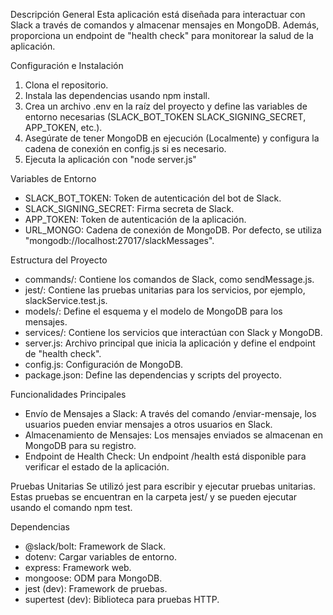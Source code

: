 Descripción General
Esta aplicación está diseñada para interactuar con Slack a través de comandos y almacenar mensajes en MongoDB. 
Además, proporciona un endpoint de "health check" para monitorear la salud de la aplicación.

Configuración e Instalación
1. Clona el repositorio.
2. Instala las dependencias usando npm install.
3. Crea un archivo .env en la raíz del proyecto y define las variables de entorno necesarias (SLACK_BOT_TOKEN SLACK_SIGNING_SECRET, APP_TOKEN, etc.).
4. Asegúrate de tener MongoDB en ejecución (Localmente) y configura la cadena de conexión en config.js si es necesario.
5. Ejecuta la aplicación con "node server.js"

Variables de Entorno
- SLACK_BOT_TOKEN: Token de autenticación del bot de Slack.
- SLACK_SIGNING_SECRET: Firma secreta de Slack.
- APP_TOKEN: Token de autenticación de la aplicación.
- URL_MONGO: Cadena de conexión de MongoDB. Por defecto, se utiliza "mongodb://localhost:27017/slackMessages".


Estructura del Proyecto
- commands/: Contiene los comandos de Slack, como sendMessage.js.
- jest/: Contiene las pruebas unitarias para los servicios, por ejemplo, slackService.test.js.
- models/: Define el esquema y el modelo de MongoDB para los mensajes.
- services/: Contiene los servicios que interactúan con Slack y MongoDB.
- server.js: Archivo principal que inicia la aplicación y define el endpoint de "health check".
- config.js: Configuración de MongoDB.
- package.json: Define las dependencias y scripts del proyecto.

Funcionalidades Principales
- Envío de Mensajes a Slack: A través del comando /enviar-mensaje, los usuarios pueden enviar mensajes a otros usuarios en Slack.
- Almacenamiento de Mensajes: Los mensajes enviados se almacenan en MongoDB para su registro.
- Endpoint de Health Check: Un endpoint /health está disponible para verificar el estado de la aplicación.

Pruebas Unitarias
Se utilizó jest para escribir y ejecutar pruebas unitarias. Estas pruebas se encuentran en la carpeta jest/ y se pueden ejecutar usando el comando npm test.

Dependencias
- @slack/bolt: Framework de Slack.
- dotenv: Cargar variables de entorno.
- express: Framework web.
- mongoose: ODM para MongoDB.
- jest (dev): Framework de pruebas.
- supertest (dev): Biblioteca para pruebas HTTP.



